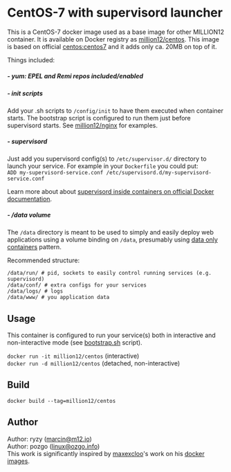 # CentOS-7 with supervisord launcher

This is a CentOS-7 docker image used as a base image for other MILLION12 container. It is available on Docker registry as [million12/centos](https://registry.hub.docker.com/u/million12/centos/). This image is based on official [centos:centos7](https://registry.hub.docker.com/_/centos/) and it adds only ca. 20MB on top of it.

Things included:

##### - yum: EPEL and Remi repos included/enabled

##### - init scripts

Add your .sh scripts to `/config/init` to have them executed when container starts. The bootstrap script is configured to run them just before supervisord starts. See [million12/nginx](https://github.com/million12/docker-nginx) for examples.


##### - supervisord

Just add you supervisord config(s) to `/etc/supervisor.d/` directory to launch your service. For example in your `Dockerfile` you could put:  
```ADD my-supervisord-service.conf /etc/supervisord.d/my-supervisord-service.conf```

Learn more about about [supervisord inside containers on official Docker documentation](https://docs.docker.com/articles/using_supervisord/).

##### - /data volume

The `/data` directory is meant to be used to simply and easily deploy web applications using a volume binding on `/data`, presumably using [data only containers](https://docs.docker.com/userguide/dockervolumes/) pattern.

Recommended structure:  
```
/data/run/ # pid, sockets to easily control running services (e.g. supervisord)
/data/conf/ # extra configs for your services
/data/logs/ # logs
/data/www/ # you application data
```


## Usage

This container is configured to run your service(s) both in interactive and non-interactive mode (see [bootstrap.sh](config/init/bootstrap.sh) script).
  
`docker run -it million12/centos` (interactive)  
`docker run -d million12/centos` (detached, non-interactive)



## Build

`docker build --tag=million12/centos`


## Author

Author: ryzy (<marcin@m12.io>)  
Author: pozgo (<linux@ozgo.info>)  
This work is significantly inspired by [maxexcloo](https://github.com/maxexcloo)'s work on his [docker images](https://github.com/maxexcloo/Docker).
